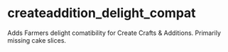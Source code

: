 # createaddition_delight_compat
Adds Farmers delight comatibility for Create Crafts &amp; Additions. Primarily missing cake slices.
